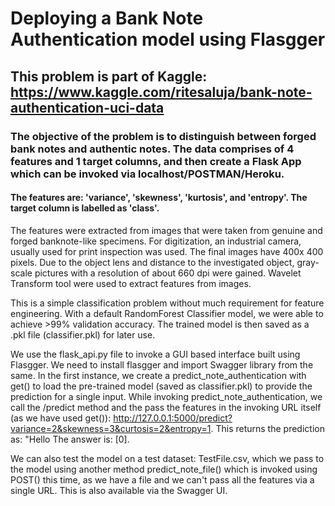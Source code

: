 # Deploying a Bank Note Authentication model using Flasgger
## This problem is part of Kaggle: https://www.kaggle.com/ritesaluja/bank-note-authentication-uci-data
### The objective of the problem is to distinguish between forged bank notes and authentic notes. The data comprises of 4 features and 1 target columns, and then create a Flask App which can be invoked via localhost/POSTMAN/Heroku.

#### The features are: 'variance', 'skewness', 'kurtosis', and 'entropy'. The target column is labelled as 'class'.

The features were extracted from images that were taken from genuine and forged banknote-like specimens. For digitization, an industrial camera, usually used for print inspection was used. The final images have 400x 400 pixels. Due to the object lens and distance to the investigated object, gray-scale pictures with a resolution of about 660 dpi were gained. Wavelet Transform tool were used to extract features from images.

This is a simple classification problem without much requirement for feature engineering. With a default RandomForest Classifier model, we were able to achieve >99% validation accuracy. The trained model is then saved as a .pkl file (classifier.pkl) for later use.

We use the flask_api.py file to invoke a GUI based interface built using Flasgger. We need to install flasgger and import Swagger library from the same. In the first instance, we create a predict_note_authentication with get() to load the pre-trained model (saved as classifier.pkl) to provide the prediction for a single input. While invoking predict_note_authentication, we call the /predict method and the pass the features in the invoking URL itself (as we have used get()): http://127.0.0.1:5000/predict?variance=2&skewness=3&curtosis=2&entropy=1. This returns the prediction as: "Hello The answer is: [0].

We can also test the model on a test dataset: TestFile.csv, which we pass to the model using another method predict_note_file() which is invoked using POST() this time, as we have a file and we can't pass all the features via a single URL. This is also available via the Swagger UI.
